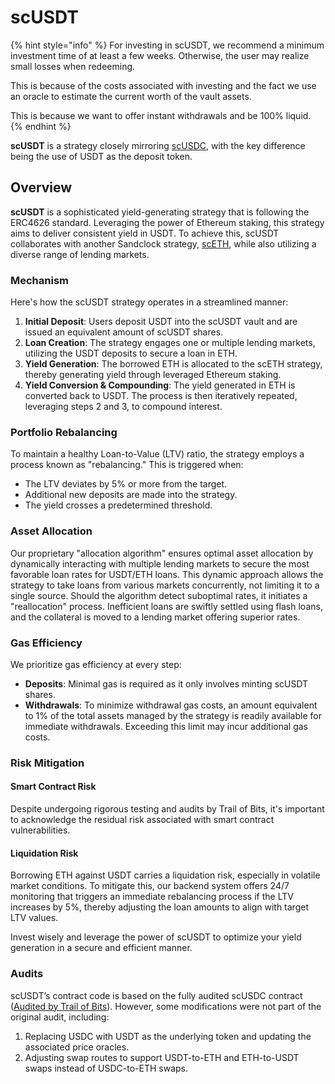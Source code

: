 # scUSDT

{% hint style="info" %}
For investing in scUSDT, we recommend a minimum investment time of at least a few weeks. Otherwise, the user may realize small losses when redeeming.

This is because of the costs associated with investing and the fact we use an oracle to estimate the current worth of the vault assets.

This is because we want to offer instant withdrawals and be 100% liquid.
{% endhint %}

**scUSDT** is a strategy closely mirroring [scUSDC](opal-scusdc.md), with the key difference being the use of USDT as the deposit token.

## **Overview**

**scUSDT** is a sophisticated yield-generating strategy that is following the ERC4626 standard. Leveraging the power of Ethereum staking, this strategy aims to deliver consistent yield in USDT. To achieve this, scUSDT collaborates with another Sandclock strategy, [scETH](https://docs.sandclock.org/current/strategies/v2/emerald-sceth), while also utilizing a diverse range of lending markets.

### **Mechanism**

Here's how the scUSDT strategy operates in a streamlined manner:

1. **Initial Deposit**: Users deposit USDT into the scUSDT vault and are issued an equivalent amount of scUSDT shares.
2. **Loan Creation**: The strategy engages one or multiple lending markets, utilizing the USDT deposits to secure a loan in ETH.
3. **Yield Generation**: The borrowed ETH is allocated to the scETH strategy, thereby generating yield through leveraged Ethereum staking.
4. **Yield Conversion & Compounding**: The yield generated in ETH is converted back to USDT. The process is then iteratively repeated, leveraging steps 2 and 3, to compound interest.

### **Portfolio Rebalancing**

To maintain a healthy Loan-to-Value (LTV) ratio, the strategy employs a process known as "rebalancing." This is triggered when:

* The LTV deviates by 5% or more from the target.
* Additional new deposits are made into the strategy.
* The yield crosses a predetermined threshold.

### **Asset Allocation**

Our proprietary "allocation algorithm" ensures optimal asset allocation by dynamically interacting with multiple lending markets to secure the most favorable loan rates for USDT/ETH loans. This dynamic approach allows the strategy to take loans from various markets concurrently, not limiting it to a single source. Should the algorithm detect suboptimal rates, it initiates a "reallocation" process. Inefficient loans are swiftly settled using flash loans, and the collateral is moved to a lending market offering superior rates.

### **Gas Efficiency**

We prioritize gas efficiency at every step:

* **Deposits**: Minimal gas is required as it only involves minting scUSDT shares.
* **Withdrawals**: To minimize withdrawal gas costs, an amount equivalent to 1% of the total assets managed by the strategy is readily available for immediate withdrawals. Exceeding this limit may incur additional gas costs.

### **Risk Mitigation**

#### **Smart Contract Risk**

Despite undergoing rigorous testing and audits by Trail of Bits, it's important to acknowledge the residual risk associated with smart contract vulnerabilities.

#### **Liquidation Risk**

Borrowing ETH against USDT carries a liquidation risk, especially in volatile market conditions. To mitigate this, our backend system offers 24/7 monitoring that triggers an immediate rebalancing process if the LTV increases by 5%, thereby adjusting the loan amounts to align with target LTV values.

Invest wisely and leverage the power of scUSDT to optimize your yield generation in a secure and efficient manner.

### Audits

scUSDT’s contract code is based on the fully audited scUSDC contract ([Audited by Trail of Bits](https://github.com/trailofbits/publications/blob/master/reviews/2023-07-sandclock-securityreview.pdf)). However, some modifications were not part of the original audit, including:

1. Replacing USDC with USDT as the underlying token and updating the associated price oracles.
2. Adjusting swap routes to support USDT-to-ETH and ETH-to-USDT swaps instead of USDC-to-ETH swaps.
